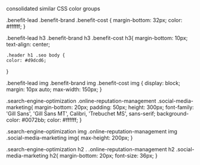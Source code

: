 consolidated similar CSS color groups

.benefit-lead .benefit-brand .benefit-cost {
    margin-bottom: 32px;
    color: #ffffff;
}

.benefit-lead h3 .benefit-brand h3 .benefit-cost h3{
    margin-bottom: 10px;
    text-align: center;

    .header h1 .seo body {
    color: #d9dcd6;
}

.benefit-lead img .benefit-brand img .benefit-cost img {
    display: block;
    margin: 10px auto;
    max-width: 150px;
}

.search-engine-optimization .online-reputation-management .social-media-marketing{
    margin-bottom: 20px;
    padding: 50px;
    height: 300px;
    font-family: 'Gill Sans', 'Gill Sans MT', Calibri, 'Trebuchet MS', sans-serif;
    background-color: #0072bb;
    color: #ffffff;
}

.search-engine-optimization img  .online-reputation-management img .social-media-marketing img{
    max-height: 200px;
}

.search-engine-optimization h2 . .online-reputation-management h2 .social-media-marketing h2{
    margin-bottom: 20px;
    font-size: 36px;
}


